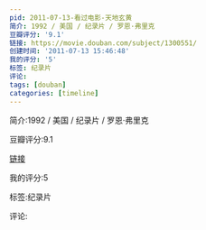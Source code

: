 ```yaml
---
pid: 2011-07-13-看过电影-天地玄黄
简介: 1992 / 美国 / 纪录片 / 罗恩·弗里克
豆瓣评分: '9.1'
链接: https://movie.douban.com/subject/1300551/
创建时间: '2011-07-13 15:46:48'
我的评分: '5'
标签: 纪录片
评论:
tags: [douban]
categories: [timeline]
---
```

简介:1992 / 美国 / 纪录片 / 罗恩·弗里克

豆瓣评分:9.1

[链接](https://movie.douban.com/subject/1300551/)

我的评分:5

标签:纪录片

评论:

